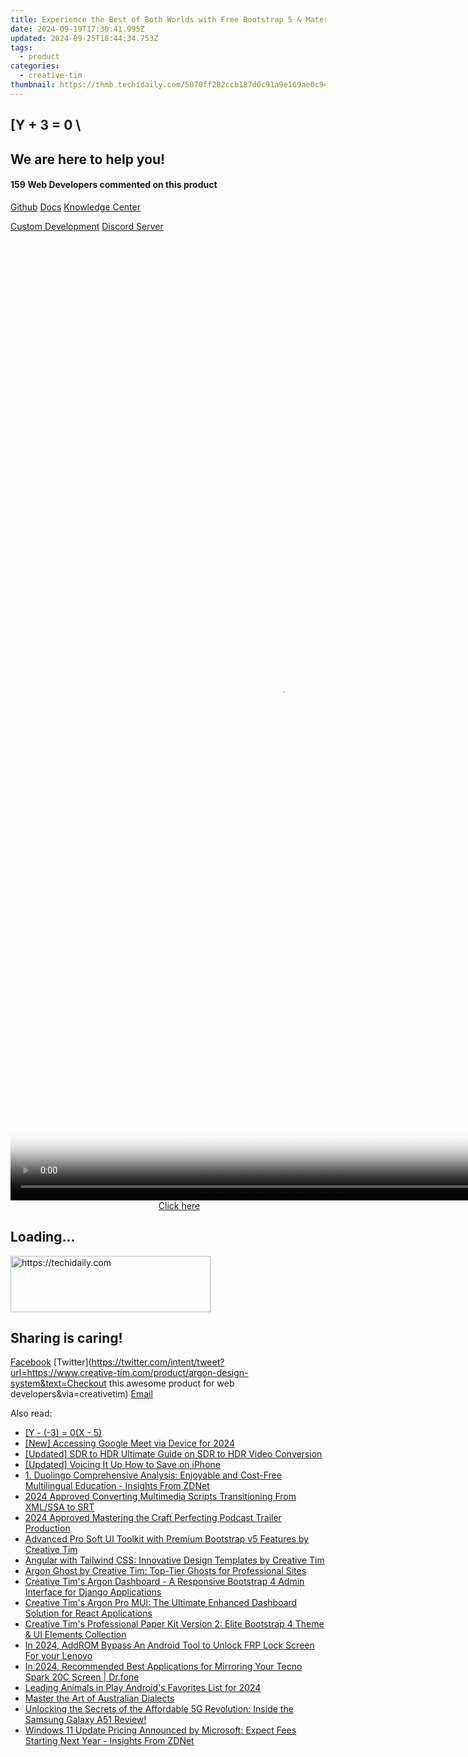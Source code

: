```yaml
---
title: Experience the Best of Both Worlds with Free Bootstrap 5 & Material Design in the Official Admin Template by Creative Tim
date: 2024-09-19T17:30:41.995Z
updated: 2024-09-25T18:44:34.753Z
tags:
  - product
categories:
  - creative-tim
thumbnail: https://thmb.techidaily.com/5070ff282ccb187d0c91a9e169ae0c941c19518a9f8408e2327a12770828cd7d.jpg
---
```


## \[Y + 3 = 0 \

## We are here to help you!

#### 159 Web Developers commented on this product

[Github](https://github.com/creativetimofficial/argon-design-system) [Docs](https://tools.techidaily.com/creative-tim/products/) [Knowledge Center](https://tools.techidaily.com/creative-tim/products/) 

[Custom Development](https://tools.techidaily.com/creative-tim/products/) [Discord Server](https://discord.com/invite/FhCJCaHdQa) 

<!-- affiliate ads begin -->
<span id="1424533">
					<video width="864" height="1536" style="cursor:pointer"
           poster="//a.impactradius-go.com/display-clicktoplayimage/1424533.png"
           onclick="if(!this.playClicked){this.play();this.setAttribute('controls',true);this.playClicked=true;}">
	   <source src="//a.impactradius-go.com/display-ad/16446-1424533">
	   <img src="//a.impactradius-go.com/display-clicktoplayimage/1424533.png" style="border: none; height: 100%; width: 100%; object-fit: contain">
	</video>
	<div style="width:540px;text-align:center"><a href="javascript:window.open(decodeURIComponent('https%3A%2F%2Flaganoo.pxf.io%2Fc%2F5597632%2F1424533%2F16446'), '_blank');void(0);">Click here</a></div>
</span>
<img height="0" width="0" src="https://imp.pxf.io/i/5597632/1424533/16446" style="position:absolute;visibility:hidden;" border="0" />
<!-- affiliate ads end -->

## Loading...

<!-- affiliate ads begin -->
<a href="https://wigfever.sjv.io/c/5597632/2014857/22899" target="_top" id="2014857">
  <img src="//a.impactradius-go.com/display-ad/22899-2014857" border="0" alt="https://techidaily.com" width="320" height="90"/>
</a>
<img height="0" width="0" src="https://wigfever.sjv.io/i/5597632/2014857/22899" style="position:absolute;visibility:hidden;" border="0" />
<!-- affiliate ads end -->

## Sharing is caring!

[Facebook](https://www.facebook.com/sharer/sharer.php?u=https://www.creative-tim.com/product/argon-design-system?src=sdkpreparse) [Twitter](https://twitter.com/intent/tweet?url=https://www.creative-tim.com/product/argon-design-system&text=Checkout this awesome product for web developers&via=creativetim) [Email](https://tools.techidaily.com/creative-tim/products/)

<ins class="adsbygoogle"
     style="display:block"
     data-ad-format="autorelaxed"
     data-ad-client="ca-pub-7571918770474297"
     data-ad-slot="1223367746"></ins>

<ins class="adsbygoogle"
     style="display:block"
     data-ad-client="ca-pub-7571918770474297"
     data-ad-slot="8358498916"
     data-ad-format="auto"
     data-full-width-responsive="true"></ins>

<span class="atpl-alsoreadstyle">Also read:</span>
<div><ul>
<li><a href="https://win-news.techidaily.com/1726792599952-y-3-0x-5/"><u> [Y - (-3) = 0(X - 5) </u></a></li>
<li><a href="https://video-capture.techidaily.com/new-accessing-google-meet-via-device-for-2024/"><u>[New] Accessing Google Meet via Device for 2024</u></a></li>
<li><a href="https://extra-support.techidaily.com/updated-sdr-to-hdr-ultimate-guide-on-sdr-to-hdr-video-conversion/"><u>[Updated] SDR to HDR Ultimate Guide on SDR to HDR Video Conversion</u></a></li>
<li><a href="https://screen-activity-recording.techidaily.com/updated-voicing-it-up-how-to-save-on-iphone/"><u>[Updated] Voicing It Up How to Save on iPhone</u></a></li>
<li><a href="https://win-news.techidaily.com/1-duolingo-comprehensive-analysis-enjoyable-and-cost-free-multilingual-education-insights-from-zdnet/"><u>1. Duolingo Comprehensive Analysis: Enjoyable and Cost-Free Multilingual Education - Insights From ZDNet</u></a></li>
<li><a href="https://fox-glue.techidaily.com/2024-approved-converting-multimedia-scripts-transitioning-from-xmlssa-to-srt/"><u>2024 Approved Converting Multimedia Scripts Transitioning From XML/SSA to SRT</u></a></li>
<li><a href="https://vp-tips.techidaily.com/2024-approved-mastering-the-craft-perfecting-podcast-trailer-production/"><u>2024 Approved Mastering the Craft Perfecting Podcast Trailer Production</u></a></li>
<li><a href="https://win-news.techidaily.com/advanced-pro-soft-ui-toolkit-with-premium-bootstrap-v5-features-by-creative-tim/"><u>Advanced Pro Soft UI Toolkit with Premium Bootstrap v5 Features by Creative Tim</u></a></li>
<li><a href="https://win-news.techidaily.com/angular-with-tailwind-css-innovative-design-templates-by-creative-tim/"><u>Angular with Tailwind CSS: Innovative Design Templates by Creative Tim</u></a></li>
<li><a href="https://win-news.techidaily.com/argon-ghost-by-creative-tim-top-tier-ghosts-for-professional-sites/"><u>Argon Ghost by Creative Tim: Top-Tier Ghosts for Professional Sites</u></a></li>
<li><a href="https://win-news.techidaily.com/creative-tims-argon-dashboard-a-responsive-bootstrap-4-admin-interface-for-django-applications/"><u>Creative Tim's Argon Dashboard - A Responsive Bootstrap 4 Admin Interface for Django Applications</u></a></li>
<li><a href="https://win-news.techidaily.com/creative-tims-argon-pro-mui-the-ultimate-enhanced-dashboard-solution-for-react-applications/"><u>Creative Tim's Argon Pro MUI: The Ultimate Enhanced Dashboard Solution for React Applications</u></a></li>
<li><a href="https://win-news.techidaily.com/creative-tims-professional-paper-kit-version-2-elite-bootstrap-4-theme-and-ui-elements-collection/"><u>Creative Tim's Professional Paper Kit Version 2: Elite Bootstrap 4 Theme & UI Elements Collection</u></a></li>
<li><a href="https://android-frp.techidaily.com/in-2024-addrom-bypass-an-android-tool-to-unlock-frp-lock-screen-for-your-lenovo-by-drfone-android/"><u>In 2024, AddROM Bypass An Android Tool to Unlock FRP Lock Screen For your Lenovo</u></a></li>
<li><a href="https://screen-mirror.techidaily.com/in-2024-recommended-best-applications-for-mirroring-your-tecno-spark-20c-screen-drfone-by-drfone-android/"><u>In 2024, Recommended Best Applications for Mirroring Your Tecno Spark 20C Screen | Dr.fone</u></a></li>
<li><a href="https://screen-mirroring-recording.techidaily.com/leading-animals-in-play-androids-favorites-list-for-2024/"><u>Leading Animals in Play Android's Favorites List for 2024</u></a></li>
<li><a href="https://mondly-stories.techidaily.com/master-the-art-of-australian-dialects/"><u>Master the Art of Australian Dialects</u></a></li>
<li><a href="https://buynow-help.techidaily.com/unlocking-the-secrets-of-the-affordable-5g-revolution-inside-the-samsung-galaxy-a51-review/"><u>Unlocking the Secrets of the Affordable 5G Revolution: Inside the Samsung Galaxy A51 Review!</u></a></li>
<li><a href="https://win-news.techidaily.com/windows-11-update-pricing-announced-by-microsoft-expect-fees-starting-next-year-insights-from-zdnet/"><u>Windows 11 Update Pricing Announced by Microsoft: Expect Fees Starting Next Year - Insights From ZDNet</u></a></li>
</ul></div>

